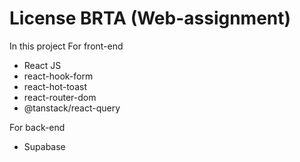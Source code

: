 # License BRTA (Web-assignment)
In this project 
For front-end
 - React JS
  - react-hook-form
  - react-hot-toast
  - react-router-dom
  - @tanstack/react-query

For back-end
 - Supabase
